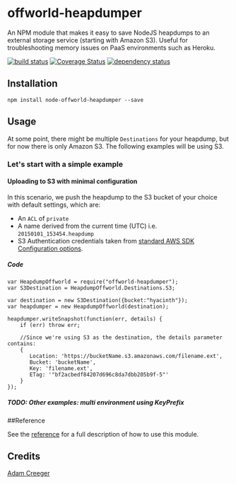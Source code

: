 # offworld-heapdumper

An NPM module that makes it easy to save NodeJS heapdumps to an external storage service (starting with Amazon S3).
Useful for troubleshooting memory issues on PaaS environments such as Heroku.

[![build status](https://secure.travis-ci.org/Factr/node-offworld-heapdumper.svg)](http://travis-ci.org/Factr/node-offworld-heapdumper)
[![Coverage Status](https://coveralls.io/repos/Factr/node-offworld-heapdumper/badge.svg?branch=master)](https://coveralls.io/r/Factr/node-offworld-heapdumper?branch=master)
[![dependency status](https://david-dm.org/Factr/node-offworld-heapdumper.svg)](https://david-dm.org/Factr/node-offworld-heapdumper)

## Installation

```
npm install node-offworld-heapdumper --save
```

## Usage

At some point, there might be multiple `Destinations` for your heapdump, but for now there is only Amazon S3. The
following examples will be using S3.

### Let's start with a simple example

#### Uploading to S3 with minimal configuration

In this scenario, we push the heapdump to the S3 bucket of your choice with default settings, which are:

* An `ACL` of `private`
* A name derived from the current time (UTC) i.e. `20150101_153454.heapdump`
* S3 Authentication credentials taken from [standard AWS SDK Configuration options](http://docs.aws.amazon.com/AWSJavaScriptSDK/guide/node-configuring.html).

##### Code
    var HeapdumpOffworld = require("offworld-heapdumper");
    var S3Destination = HeapdumpOffworld.Destinations.S3;

    var destination = new S3Destination({bucket:"hyacinth"});
    var heapdumper = new HeapdumpOffworld(destination);

    heapdumper.writeSnapshot(function(err, details) {
        if (err) throw err;

        //Since we're using S3 as the destination, the details parameter contains:
        {
           Location: 'https://bucketName.s3.amazonaws.com/filename.ext',
           Bucket: 'bucketName',
           Key: 'filename.ext',
           ETag: '"bf2acbedf84207d696c8da7dbb205b9f-5"'
        }
    });

##### TODO: Other examples: multi environment using KeyPrefix

##Reference

See the [reference](reference.md) for a full description of how to use this module.

## Credits
[Adam Creeger](https://github.com/acreeger/)
